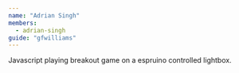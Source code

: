 ```yaml
---
name: "Adrian Singh"
members: 
  - adrian-singh
guide: "gfwilliams"
---
```


Javascript playing breakout game on a espruino controlled lightbox.

